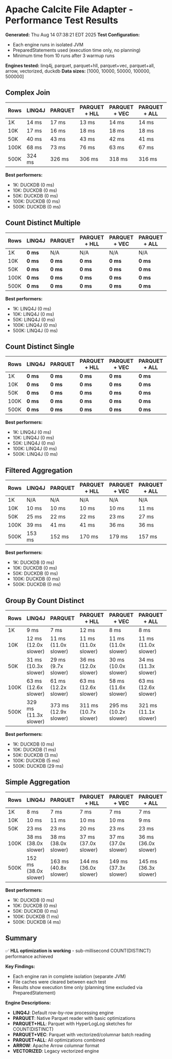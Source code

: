 # Apache Calcite File Adapter - Performance Test Results

**Generated:** Thu Aug 14 07:38:21 EDT 2025
**Test Configuration:**
- Each engine runs in isolated JVM
- PreparedStatements used (execution time only, no planning)
- Minimum time from 10 runs after 3 warmup runs

**Engines tested:** linq4j, parquet, parquet+hll, parquet+vec, parquet+all, arrow, vectorized, duckdb
**Data sizes:** [1000, 10000, 50000, 100000, 500000]

## Complex Join

| Rows | LINQ4J | PARQUET | PARQUET + HLL | PARQUET + VEC | PARQUET + ALL | ARROW | VECTORIZED | DUCKDB |
|------|--------|--------|--------|--------|--------|--------|--------|--------|
| 1K | 14 ms | 17 ms | 13 ms | 14 ms | 14 ms | 14 ms | 14 ms | **0 ms** |
| 10K | 17 ms | 16 ms | 18 ms | 18 ms | 18 ms | 18 ms | 24 ms | **0 ms** |
| 50K | 40 ms | 43 ms | 43 ms | 42 ms | 41 ms | 43 ms | 39 ms | **0 ms** |
| 100K | 68 ms | 73 ms | 76 ms | 63 ms | 67 ms | 63 ms | 60 ms | **0 ms** |
| 500K | 324 ms | 326 ms | 306 ms | 318 ms | 316 ms | 336 ms | 344 ms | **0 ms** |

**Best performers:**
- 1K: DUCKDB (0 ms)
- 10K: DUCKDB (0 ms)
- 50K: DUCKDB (0 ms)
- 100K: DUCKDB (0 ms)
- 500K: DUCKDB (0 ms)

## Count Distinct Multiple

| Rows | LINQ4J | PARQUET | PARQUET + HLL | PARQUET + VEC | PARQUET + ALL | ARROW | VECTORIZED | DUCKDB |
|------|--------|--------|--------|--------|--------|--------|--------|--------|
| 1K | **0 ms** | N/A | N/A | N/A | N/A | N/A | N/A | N/A |
| 10K | **0 ms** | **0 ms** | **0 ms** | **0 ms** | **0 ms** | **0 ms** | **0 ms** | **0 ms** |
| 50K | **0 ms** | **0 ms** | **0 ms** | **0 ms** | **0 ms** | **0 ms** | **0 ms** | **0 ms** |
| 100K | **0 ms** | **0 ms** | **0 ms** | **0 ms** | **0 ms** | **0 ms** | **0 ms** | **0 ms** |
| 500K | **0 ms** | **0 ms** | **0 ms** | **0 ms** | **0 ms** | **0 ms** | **0 ms** | **0 ms** |

**Best performers:**
- 1K: LINQ4J (0 ms)
- 10K: LINQ4J (0 ms)
- 50K: LINQ4J (0 ms)
- 100K: LINQ4J (0 ms)
- 500K: LINQ4J (0 ms)

## Count Distinct Single

| Rows | LINQ4J | PARQUET | PARQUET + HLL | PARQUET + VEC | PARQUET + ALL | ARROW | VECTORIZED | DUCKDB |
|------|--------|--------|--------|--------|--------|--------|--------|--------|
| 1K | **0 ms** | **0 ms** | **0 ms** | **0 ms** | **0 ms** | **0 ms** | **0 ms** | **0 ms** |
| 10K | **0 ms** | **0 ms** | **0 ms** | **0 ms** | **0 ms** | **0 ms** | **0 ms** | **0 ms** |
| 50K | **0 ms** | **0 ms** | **0 ms** | **0 ms** | **0 ms** | **0 ms** | **0 ms** | **0 ms** |
| 100K | **0 ms** | **0 ms** | **0 ms** | **0 ms** | **0 ms** | **0 ms** | **0 ms** | **0 ms** |
| 500K | **0 ms** | **0 ms** | **0 ms** | **0 ms** | **0 ms** | **0 ms** | **0 ms** | **0 ms** |

**Best performers:**
- 1K: LINQ4J (0 ms)
- 10K: LINQ4J (0 ms)
- 50K: LINQ4J (0 ms)
- 100K: LINQ4J (0 ms)
- 500K: LINQ4J (0 ms)

## Filtered Aggregation

| Rows | LINQ4J | PARQUET | PARQUET + HLL | PARQUET + VEC | PARQUET + ALL | ARROW | VECTORIZED | DUCKDB |
|------|--------|--------|--------|--------|--------|--------|--------|--------|
| 1K | N/A | N/A | N/A | N/A | N/A | N/A | 7 ms | **0 ms** |
| 10K | 10 ms | 10 ms | 10 ms | 10 ms | 11 ms | 11 ms | 10 ms | **0 ms** |
| 50K | 25 ms | 22 ms | 22 ms | 23 ms | 27 ms | 23 ms | 21 ms | **0 ms** |
| 100K | 39 ms | 41 ms | 41 ms | 36 ms | 36 ms | 38 ms | 38 ms | **0 ms** |
| 500K | 153 ms | 152 ms | 170 ms | 179 ms | 157 ms | 176 ms | 179 ms | **0 ms** |

**Best performers:**
- 1K: DUCKDB (0 ms)
- 10K: DUCKDB (0 ms)
- 50K: DUCKDB (0 ms)
- 100K: DUCKDB (0 ms)
- 500K: DUCKDB (0 ms)

## Group By Count Distinct

| Rows | LINQ4J | PARQUET | PARQUET + HLL | PARQUET + VEC | PARQUET + ALL | ARROW | VECTORIZED | DUCKDB |
|------|--------|--------|--------|--------|--------|--------|--------|--------|
| 1K | 9 ms | 7 ms | 12 ms | 8 ms | 8 ms | 9 ms | 8 ms | **0 ms** |
| 10K | 12 ms (12.0x slower) | 11 ms (11.0x slower) | 11 ms (11.0x slower) | 11 ms (11.0x slower) | 11 ms (11.0x slower) | 11 ms (11.0x slower) | 12 ms (12.0x slower) | **1 ms** |
| 50K | 31 ms (10.3x slower) | 29 ms (9.7x slower) | 36 ms (12.0x slower) | 30 ms (10.0x slower) | 34 ms (11.3x slower) | 29 ms (9.7x slower) | 33 ms (11.0x slower) | **3 ms** |
| 100K | 63 ms (12.6x slower) | 61 ms (12.2x slower) | 63 ms (12.6x slower) | 58 ms (11.6x slower) | 63 ms (12.6x slower) | 57 ms (11.4x slower) | 62 ms (12.4x slower) | **5 ms** |
| 500K | 329 ms (11.3x slower) | 373 ms (12.9x slower) | 311 ms (10.7x slower) | 295 ms (10.2x slower) | 321 ms (11.1x slower) | 339 ms (11.7x slower) | 313 ms (10.8x slower) | **29 ms** |

**Best performers:**
- 1K: DUCKDB (0 ms)
- 10K: DUCKDB (1 ms)
- 50K: DUCKDB (3 ms)
- 100K: DUCKDB (5 ms)
- 500K: DUCKDB (29 ms)

## Simple Aggregation

| Rows | LINQ4J | PARQUET | PARQUET + HLL | PARQUET + VEC | PARQUET + ALL | ARROW | VECTORIZED | DUCKDB |
|------|--------|--------|--------|--------|--------|--------|--------|--------|
| 1K | 8 ms | 7 ms | 7 ms | 7 ms | 7 ms | 7 ms | 8 ms | **0 ms** |
| 10K | 10 ms | 11 ms | 10 ms | 10 ms | 9 ms | 10 ms | 12 ms | **0 ms** |
| 50K | 23 ms | 23 ms | 20 ms | 23 ms | 23 ms | 22 ms | 21 ms | **0 ms** |
| 100K | 38 ms (38.0x slower) | 38 ms (38.0x slower) | 37 ms (37.0x slower) | 37 ms (37.0x slower) | 36 ms (36.0x slower) | 38 ms (38.0x slower) | 41 ms (41.0x slower) | **1 ms** |
| 500K | 152 ms (38.0x slower) | 163 ms (40.8x slower) | 144 ms (36.0x slower) | 149 ms (37.3x slower) | 145 ms (36.3x slower) | 155 ms (38.8x slower) | 141 ms (35.3x slower) | **4 ms** |

**Best performers:**
- 1K: DUCKDB (0 ms)
- 10K: DUCKDB (0 ms)
- 50K: DUCKDB (0 ms)
- 100K: DUCKDB (1 ms)
- 500K: DUCKDB (4 ms)

## Summary

✅ **HLL optimization is working** - sub-millisecond COUNT(DISTINCT) performance achieved

**Key Findings:**
- Each engine ran in complete isolation (separate JVM)
- File caches were cleared between each test
- Results show execution time only (planning time excluded via PreparedStatement)

**Engine Descriptions:**
- **LINQ4J**: Default row-by-row processing engine
- **PARQUET**: Native Parquet reader with basic optimizations
- **PARQUET+HLL**: Parquet with HyperLogLog sketches for COUNT(DISTINCT)
- **PARQUET+VEC**: Parquet with vectorized/columnar batch reading
- **PARQUET+ALL**: All optimizations combined
- **ARROW**: Apache Arrow columnar format
- **VECTORIZED**: Legacy vectorized engine
